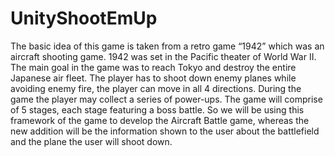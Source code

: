 # UnityShootEmUp
The basic idea of this game is taken from a retro game “1942” which was an aircraft shooting game. 1942 was set in the Pacific theater of World War II. The main goal in the game was to reach Tokyo and destroy the entire Japanese air fleet. The player has to shoot down enemy planes while avoiding enemy fire, the player can move in all 4 directions. During the game the player may collect a series of power-ups. The game will comprise of 5 stages, each stage featuring a boss battle. So we will be using this framework of the game to develop the Aircraft Battle game, whereas the new addition will be the information shown to the user about the battlefield and the plane the user will shoot down. 
